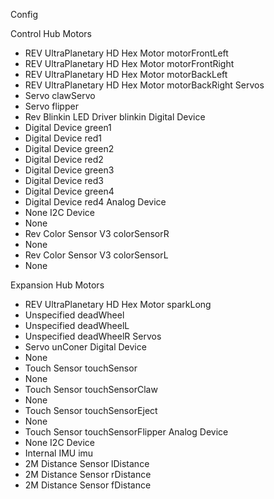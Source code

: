 Config

Control Hub
Motors
 - REV UltraPlanetary HD Hex Motor   motorFrontLeft
 - REV UltraPlanetary HD Hex Motor   motorFrontRight
 - REV UltraPlanetary HD Hex Motor   motorBackLeft
 - REV UltraPlanetary HD Hex Motor   motorBackRight
Servos
 - Servo clawServo
 - Servo flipper
 - Rev Blinkin LED Driver blinkin
Digital Device
 - Digital Device green1
 - Digital Device red1
 - Digital Device green2
 - Digital Device red2
 - Digital Device green3
 - Digital Device red3
 - Digital Device green4
 - Digital Device red4
Analog Device
 - None
I2C Device
 - None
 - Rev Color Sensor V3 colorSensorR
 - None
 - Rev Color Sensor V3 colorSensorL
 - None

Expansion Hub
Motors
 - REV UltraPlanetary HD Hex Motor   sparkLong
 - Unspecified deadWheel
 - Unspecified deadWheelL
 - Unspecified deadWheelR
Servos
 - Servo unConer
Digital Device
 - None
 - Touch Sensor touchSensor
 - None
 - Touch Sensor touchSensorClaw
 - None
 - Touch Sensor touchSensorEject
 - None
 - Touch Sensor touchSensorFlipper
Analog Device
 - None
I2C Device
 - Internal IMU imu
 - 2M Distance Sensor lDistance
 - 2M Distance Sensor rDistance
 - 2M Distance Sensor fDistance